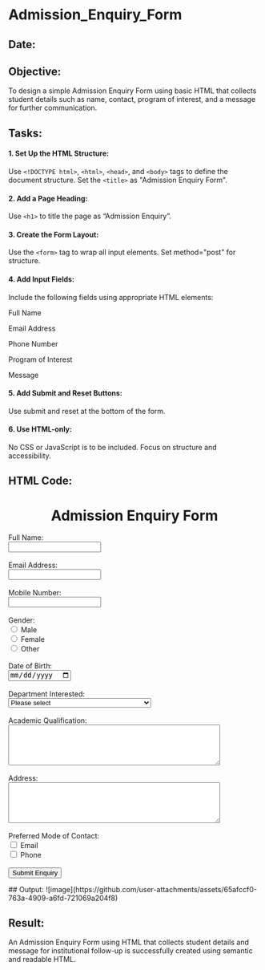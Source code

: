 # Admission_Enquiry_Form
## Date:

## Objective:
To design a simple Admission Enquiry Form using basic HTML that collects student details such as name, contact, program of interest, and a message for further communication.

## Tasks:
#### 1. Set Up the HTML Structure:
Use ```<!DOCTYPE html>```, ```<html>```, ```<head>```, and ```<body>``` tags to define the document structure.
Set the ```<title>``` as "Admission Enquiry Form".

#### 2. Add a Page Heading:
Use ```<h1>``` to title the page as “Admission Enquiry”.

#### 3. Create the Form Layout:
Use the ```<form>``` tag to wrap all input elements. Set method="post" for structure.

#### 4. Add Input Fields:
Include the following fields using appropriate HTML elements:

Full Name

Email Address

Phone Number 

Program of Interest 

Message

#### 5. Add Submit and Reset Buttons:
Use submit and reset at the bottom of the form.

#### 6. Use HTML-only:
No CSS or JavaScript is to be included. Focus on structure and accessibility.

## HTML Code:

<!DOCTYPE html>
<html lang="en">
    <head>
        <title>Saveetha Engineering College - Admission Enquiry</title>
    </head>
    <body>
        <h1 align="center">Admission Enquiry Form</h1>
        <form method="post">
            <label>Full Name:</label><br>
            <input type="text" id="fullName" name="fullName" required><br><br>
            <label>Email Address:</label><br>
            <input type="email" id="email" name="email" required><br><br>
            <label>Mobile Number:</label><br>
            <input type="tel" id="mobileNumber" name="mobileNumber" required><br><br>
            <label>Gender:</label><br>
            <input type="radio" id="male" name="gender" value="male" required>
            <label>Male</label><br>
            <input type="radio" id="female" name="gender" value="female">
            <label>Female</label><br>
            <input type="radio" id="other" name="gender" value="other">
            <label>Other</label><br><br>
            <label>Date of Birth:</label><br>
            <input type="date" id="dob" name="dob" required><br><br>
            <label>Department Interested:</label><br>
            <select id="department" name="department" required>
                <option value="">Please select</option>
                <option value="CSE">Computer Science and Engineering</option>
                <option value="ECE">Electronics and Communication Engineering</option>
                <option value="EEE">Electrical and Electronics Engineering</option>
                <option value="MECH">Mechanical Engineering</option>
                <option value="CIVIL">Civil Engineering</option>
                <option value="IT">Information Technology</option>
                <option value="AI_DS">Artificial Intelligence and Data Science</option>
            </select><br><br>
            <label>Academic Qualification:</label><br>
            <textarea id="academicQualification" name="academicQualification" rows="5" cols="50" required></textarea><br><br>
            <label>Address:</label><br>
            <textarea id="address" name="address" rows="5" cols="50" required></textarea><br><br>
            <label>Preferred Mode of Contact:</label><br>
            <input type="checkbox" id="contactEmail" name="contactMode" value="email">
            <label>Email</label><br>
            <input type="checkbox" id="contactPhone" name="contactMode" value="phone">
            <label for="contactPhone">Phone</label><br><br>
            <input type="submit" value="Submit Enquiry">
        </form>
    </body>
</html>
## Output:
![image](https://github.com/user-attachments/assets/65afccf0-763a-4909-a6fd-721069a204f8)

## Result:
An Admission Enquiry Form using HTML that collects student details and message for institutional follow-up is successfully created using semantic and readable HTML.
